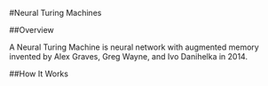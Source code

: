 #Neural Turing Machines

##Overview

A Neural Turing Machine is neural network with augmented memory invented by
Alex Graves, Greg Wayne, and Ivo Danihelka in 2014.

##How It Works
